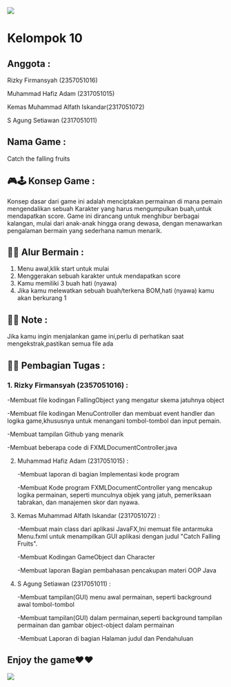 <img src="https://github.com/RizkyFirmansyah-com/-PROJECT-GAME-JAVAFX-Kelompok10/blob/main/tim.png" >

# Kelompok 10

## Anggota : 

Rizky Firmansyah (2357051016)

Muhammad Hafiz Adam (2317051015) 

Kemas Muhammad Alfath Iskandar(2317051072)

S Agung Setiawan (2317051011)



## Nama Game : 
Catch the falling fruits


## 🎮🕹️ Konsep Game :
Konsep dasar dari game ini adalah menciptakan permainan di mana pemain mengendalikan sebuah Karakter yang harus mengumpulkan buah,untuk mendapatkan score. Game ini dirancang untuk menghibur berbagai kalangan, mulai dari anak-anak hingga orang dewasa, dengan menawarkan pengalaman bermain yang sederhana namun menarik. 

## 👣👣 Alur Bermain :
1. Menu awal,klik start untuk mulai
2. Menggerakan sebuah karakter untuk mendapatkan score
3. Kamu memiliki 3 buah hati (nyawa)
4. Jika kamu melewatkan sebuah buah/terkena BOM,hati (nyawa) kamu akan berkurang 1




## 📌📌 Note :
Jika kamu ingin menjalankan game ini,perlu di perhatikan saat mengekstrak,pastikan semua file ada 


## 📌📌 Pembagian Tugas :

### 1. Rizky Firmansyah (2357051016) :


   -Membuat file kodingan FallingObject yang mengatur skema jatuhnya object
   
   -Membuat file kodingan MenuController dan membuat event handler dan logika game,khususnya untuk menangani tombol-tombol dan input pemain.

   -Membuat tampilan Github yang menarik

   -Membuat beberapa code di FXMLDocumentController.java

2. Muhammad Hafiz Adam (2317051015) :
   
   -Membuat laporan di bagian Implementasi kode program
   
   -Membuat Kode program FXMLDocumentController yang mencakup logika permainan, seperti munculnya objek yang jatuh, pemeriksaan tabrakan, dan manajemen skor dan nyawa.

4. Kemas Muhammad Alfath Iskandar (2317051072) :

   -Membuat main class dari aplikasi JavaFX,Ini memuat file antarmuka Menu.fxml untuk menampilkan GUI aplikasi dengan judul "Catch Falling Fruits".

   -Membuat Kodingan GameObject dan Character

   -Membuat laporan Bagian pembahasan pencakupan materi OOP Java


5. S Agung Setiawan (2317051011) :

   -Membuat tampilan(GUI) menu awal permainan, seperti background awal tombol-tombol

   -Membuat tampilan(GUI) dalam permainan,seperti background tampilan permainan dan gambar object-object dalam permainan

   -Membuat Laporan di bagian Halaman judul dan Pendahuluan



## Enjoy the game❤️❤️


<img src = "https://github.com/RizkyFirmansyah-com/-PROJECT-GAME-JAVAFX-Kelompok10/blob/main/GamePlay.gif">
